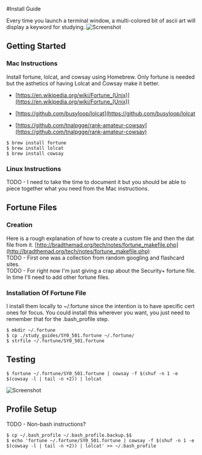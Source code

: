 #Install Guide 

Every time you launch a terminal window, a multi-colored bit of ascii art will display a keyword for studying.
![Screenshot](/images/screenshot.png)

## Getting Started

### Mac Instructions

Install fortune, lolcat, and cowsay using Homebrew.  Only fortune is needed but the asthetics of having Lolcat and Cowsay make it better.

* [https://en.wikipedia.org/wiki/Fortune_(Unix)](https://en.wikipedia.org/wiki/Fortune_(Unix))

* [https://github.com/busyloop/lolcat](https://github.com/busyloop/lolcat

* [https://github.com/tnalpgge/rank-amateur-cowsay](https://github.com/tnalpgge/rank-amateur-cowsay)

```console
$ brew install fortune
$ brew install lolcat
$ brew install cowsay
```

### Linux Instructions

TODO - I need to take the time to document it but you should be able to piece together what you need from the Mac instructions.


## Fortune Files

### Creation

Here is a rough explanation of how to create a custom file and then the dat file from it.  [http://bradthemad.org/tech/notes/fortune_makefile.php](http://bradthemad.org/tech/notes/fortune_makefile.php)  
TODO - First one was a collection from random googling and flashcard sites.  
TODO - For right now I'm just giving a crap about the Security+ fortune file.  In time I'll need to add other fortune files.

### Installation Of Fortune File

I install them locally to ~/.fortune since the intention is to have specific cert ones for focus.  You could install this wherever you want, you just need to remember that for the .bash_profile step.

```console
$ mkdir ~/.fortune
$ cp ./study_guides/SY0_501.fortune ~/.fortune/
$ strfile ~/.fortune/SY0_501.fortune
```

## Testing

```console
$ fortune ~/.fortune/SY0_501.fortune | cowsay -f $(shuf -n 1 -e $(cowsay -l | tail -n +2)) | lolcat
```

![Screenshot](/images/screenshot.png)


## Profile Setup

TODO - Non-bash instructions?

```console
$ cp ~/.bash_profile ~/.bash_profile.backup.$$
$ echo 'fortune ~/.fortune/SY0_501.fortune | cowsay -f $(shuf -n 1 -e $(cowsay -l | tail -n +2)) | lolcat' >> ~/.bash_profile
```
